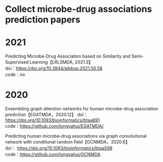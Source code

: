 # Collect microbe-drug associations prediction papers

# 2021
Predicting Microbe-Drug Association based on Similarity and Semi-Supervised Learning【LRLSMDA, 2021.3】  
doi：https://doi.org/10.3844/ajbbsp.2021.50.58   
code：no  

# 2020  
Ensembling graph attention networks for human microbe–drug association prediction【EGATMDA，2020.12】
doi： https://doi.org/10.1093/bioinformatics/btaa891     
code：https://github.com/longyahui/EGATMDA/  

Predicting human microbe–drug associations via graph convolutional network with conditional random field【GCNMDA，2020.6】  
doi： https://doi.org/10.1093/bioinformatics/btaa598  
code：https://github.com/longyahui/GCNMDA    
  
